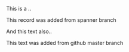 This is a ..

This record was added from spanner branch

And this text also..

This text was added from github master branch

